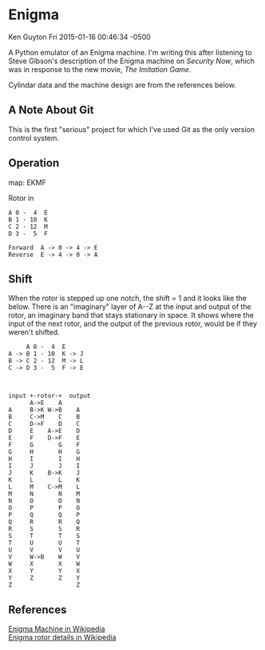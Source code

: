 Enigma
======

Ken Guyton
Fri 2015-01-16 00:46:34 -0500


A Python emulator of an Enigma machine.  I'm writing this after
listening to Steve Gibson's description of the Enigma machine on
*Security Now*, which was in response to the new movie, *The Imitation
Game*.

Cylindar data and the machine design are from the references below.


A Note About Git
----------------

This is the first "serious" project for which I've used Git as the
only version control system.


Operation
---------

map: EKMF

Rotor in

    A 0 -  4  E
    B 1 - 10  K
    C 2 - 12  M
    D 3 -  5  F

    Forward  A -> 0 -> 4 -> E
    Reverse  E -> 4 -> 0 -> A

Shift
-----

When the rotor is stepped up one notch, the shift = 1 and it looks
like the below.  There is an "imaginary" layer of A--Z at the input
and output of the rotor, an imaginary band that stays stationary in
space.  It shows where the input of the next rotor, and the output of
the previous rotor, would be if they weren't shifted.


         A 0 -  4  E
    A -> B 1 - 10  K -> J
    B -> C 2 - 12  M -> L
    C -> D 3 -  5  F -> E



    input +-rotor-+  output
          A->E    A    
    A     B->K W->B    A
    B     C->M    C    B
    C     D->F    D    C
    D     E    A->E    D
    E     F    D->F    E
    F     G       G    F
    G     H       H    G
    H     I       I    H
    I     J       J    I
    J     K    B->K    J
    K     L       L    K
    L     M    C->M    L
    M     N       N    M
    N     O       O    N
    O     P       P    O
    P     Q       Q    P
    Q     R       R    Q
    R     S       S    R
    S     T       T    S
    T     U       U    T
    U     V       V    U
    V     W->B    W    V
    W     X       X    W
    X     Y       Y    X
    Y     Z       Z    Y 
    Z                  Z



References
----------

[Enigma Machine in Wikipedia](http://en.wikipedia.org/wiki/Enigma_machine)<br />
[Enigma rotor details in Wikipedia](http://en.wikipedia.org/wiki/Enigma_rotor_details)<br />

